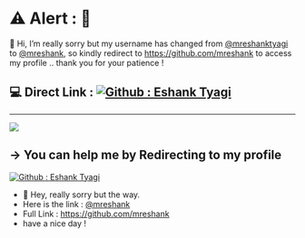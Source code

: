# ⚠️ Alert : 🚨
👋 Hi, I’m really sorry but my username has changed from [@mreshanktyagi](https://github.com/mreshanktyagi) to [@mreshank](https://github.com/mreshank), so kindly redirect to https://github.com/mreshank to access my profile .. thank you for your patience !



## 💻 Direct Link [](https://github.com/mreshank) : [![Github : Eshank Tyagi](https://img.shields.io/badge/GitHub%20:%20Eshank%20Tyagi-8A2BE2?style=social&logo=github&link=https%3A%2F%2Fgithub.com%2Fmreshank)](https://github.com/mreshank) 

---
[![](https://visitcount.itsvg.in/api?id=mreshanktyagi&icon=0&color=0)](https://visitcount.itsvg.in)
  ## -> You can help me by Redirecting to my profile
  [![Github : Eshank Tyagi](https://img.shields.io/badge/GitHub%20:%20Eshank%20Tyagi-8A2BE2?style=social&logo=github&link=https%3A%2F%2Fgithub.com%2Fmreshank)](https://github.com/mreshank) 

  
<!-- Proudly created with GPRM ( https://gprm.itsvg.in ) -->



- 👋 Hey, really sorry but the way.
- Here is the link : [@mreshank](https://github.com/mreshank)
- Full Link : https://github.com/mreshank
- have a nice day !

<!---
mreshanktyagi/mreshanktyagi is a ✨ special ✨ repository because its `README.md` (this file) appears on your GitHub profile.
You can click the Preview link to take a look at your changes.
--->
